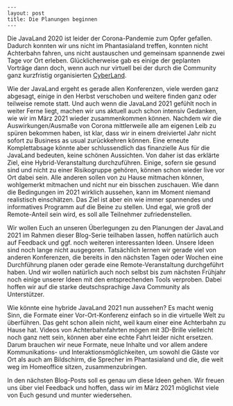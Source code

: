 	---
	layout: post
	title: Die Planungen beginnen
	---

Die JavaLand 2020 ist leider der Corona-Pandemie zum Opfer gefallen. Dadurch konnten wir uns nicht im Phantasialand treffen, konnten nicht Achterbahn fahren, uns nicht austauschen und gemeinsam spannende zwei Tage vor Ort erleben. Glücklicherweise gab es einige der geplanten Vorträge dann doch, wenn auch nur virtuell bei der durch die Community ganz kurzfristig organisierten [CyberLand](https://cyberland.ijug.eu/2020/).

Wie der JavaLand ergeht es gerade allen Konferenzen, viele werden ganz abgesagt, einige in den Herbst verschoben und weitere finden ganz oder teilweise remote statt. Und auch wenn die JavaLand 2021 gefühlt noch in weiter Ferne liegt, machen wir uns aktuell auch schon intensiv Gedanken, wie wir im März 2021 wieder zusammenkommen können. Nachdem wir die Auswirkungen/Ausmaße von Corona mittlerweile alle am eigenen Leib zu spüren bekommen haben, ist klar, dass wir in einem dreiviertel Jahr nicht sofort zu Business as usual zurückkehren können. Eine erneute Komplettabsage könnte aber schlussendlich das finanzielle Aus für die JavaLand bedeuten, keine schönen Aussichten. Von daher ist das erklärte Ziel, eine Hybrid-Veranstaltung durchzuführen. Einige, sofern sie gesund sind und nicht zu einer Risikogruppe gehören, können schon wieder live vor Ort dabei sein. Alle anderen sollen von zu Hause mitmachen können, wohlgemerkt mitmachen und nicht nur ein bisschen zuschauen. Wie dann die Bedingungen im 2021 wirklich aussehen, kann im Moment niemand realistisch einschätzen. Das Ziel ist aber ein wie immer spannendes und informatives Programm auf die Beine zu stellen. Und egal, wie groß der Remote-Anteil sein wird, es soll alle Teilnehmer zufriedenstellen.

Wir wollen Euch an unseren Überlegungen zu den Planungen der JavaLand 2021 im Rahmen dieser Blog-Serie teilhaben lassen, hoffen natürlich auch auf Feedback und ggf. noch weiteren interessanten Ideen. Unsere Ideen sind noch lange nicht ausgegoren. Tatsächlich lernen wir gerade viel von anderen Konferenzen, die bereits in den nächsten Tagen oder Wochen eine Durchführung planen oder gerade eine Remote-Veranstaltung durchgeführt haben. Und wir wollen natürlich auch noch selbst bis zum nächsten Frühjahr noch einige unserer Ideen mit den entsprechenden Tools verproben. Dabei hoffen wir auf die starke deutschsprachige Java Community als Unterstützer.

Wie könnte eine hybride JavaLand 2021 nun aussehen? Es macht wenig Sinn, die Formate einer Vor-Ort-Konferenz einfach so in die virtuelle Welt zu überführen. Das geht schon allein nicht, weil kaum einer eine Achterbahn zu Hause hat. Videos von Achterbahnfahrten mögen mit 3D-Brille vielleicht noch ganz nett sein, können aber eine echte Fahrt leider nicht ersetzen. Darum brauchen wir neue Formate, neue Inhalte und vor allem andere Kommunikations- und Interaktionsmöglichkeiten, um sowohl die Gäste vor Ort als auch am Bildschirm, die Sprecher im Phantasialand und die, die weit weg im Homeoffice sitzen, zusammenzubringen.

In den nächsten Blog-Posts soll es genau um diese Ideen gehen. Wir freuen uns über viel Feedback und hoffen, dass wir im März 2021 möglichst viele von Euch gesund und munter wiedersehen.
